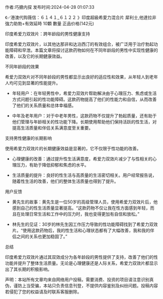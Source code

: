<p>作者:巧搪内探 发布时间:2024-04-28 01:07:33</p>
<p>《✅港澳代购薇信：６１４１_６１２２ 》印度超級希愛力混合片 犀利士,他達拉非 強力助勃+有效延時 10顆 數量 正品价格(142元) </p>
									<p>印度希爱力双效片：跨年龄段的男性健康支持</p><p>印度希爱力双效片，以其他达那非和达泊西汀的有效组合，被广泛用于治疗勃起功能障碍和早泄。本篇文章将探讨这款药物如何在不同年龄段的男性中实现性健康的改善，以及它的长期健康效益。</p><p>不同年龄段的效果</p><p>希爱力双效片对不同年龄段的男性都显示出良好的适应性和效果，从年轻人到老年人均可见到显著的性能提升。</p><p></p><ul style class><li><p>年轻用户：在年轻男性中，希爱力双效片帮助解决由于心理压力、焦虑或生活方式问题引起的性功能障碍。这款药物提高了他们的性能力和自信，从而改善了他们的关系质量和总体幸福感。</p></li><li><p>中年及老年用户：对于中老年男性，这款药物不仅提升了勃起质量，还有助于他们管理与年龄相关的性功能下降。长期使用帮助他们保持活跃的性生活，对提高生活质量和伴侣关系满意度至关重要。</p></li></ul><p>支持男性健康的长期影响</p><p>使用希爱力双效片的长期健康效益是显著的，它不仅限于性功能的改善。</p><ul style class><li><p>心理健康的改善：通过提升性生活满意度，希爱力双效片减少了与性相关的心理压力，有助于降低抑郁和焦虑的水平。</p></li><li><p>生活质量的提升：良好的性生活与高质量的生活密切相关。用户经常报告说，随着性生活的改善，他们的整体生活质量也得到了提升。</p></li></ul><p>用户反馈</p><ul style class><li><p>黄先生的故事：黄先生是一位50岁的高级管理人员，使用希爱力双效片后，他感到自己的性生活质量显著提高。“这款药物不仅让我在性方面感到年轻，而且在处理日常生活和工作中的压力时，我也变得更加有自信和放松。”</p></li><li><p>林先生的见证：30岁的林先生因工作压力导致的性功能障碍找到了希爱力双效片。“使用这款药物后，我的性生活和心理状态都有了大幅改善，我和我的伴侣之间的关系也更加稳固了。”</p></li></ul><p>总结</p><p>印度希爱力双效片通过其双效成分为各年龄段的男性提供了支持，改善了他们的性功能并提升了整体生活质量。无论是心理健康还是人际关系，希爱力双效片都显示出了其长期的积极影响。</p>				声明：本站所有文章均来自网络用户投稿，需要消费、投资的项目请注意识别真伪，谨防上当受骗，本站只负责信息刊登，不提供内容鉴别及纠纷问题。投稿内容若侵犯了您的权益请及时联系客服删除。				
